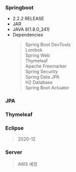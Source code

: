 ### Springboot
- 2.2.2 RELEASE
- JAR
- JAVA 8(1.8.0_241)
- Dependencies
  > Spring Boot DevTools<br>Lombok<br>Spring Web<br>Thymeleaf<br>Apache Freemarker<br>Spring Security<br>Spring Data JPA<br>H2 Database<br>Spring Boot Actuator
  

### JPA
>

### Thymeleaf
>

### Eclipse
> 2020-12

### Server
> AWS 예정
